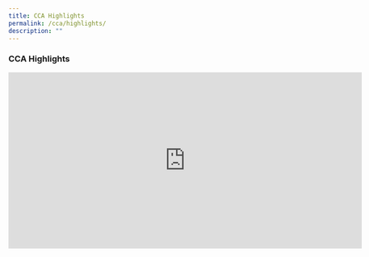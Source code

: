 ```yaml
---
title: CCA Highlights
permalink: /cca/highlights/
description: ""
---
```

### **CCA Highlights**

<iframe width="700" height="350" src="https://www.youtube.com/embed/REr8wJuXmnA" title="CCAs @ CVPS" frameborder="0" allow="accelerometer; autoplay; clipboard-write; encrypted-media; gyroscope; picture-in-picture" allowfullscreen></iframe>